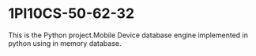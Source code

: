 1PI10CS-50-62-32
================

This is the Python project.Mobile Device database engine implemented in python using in memory database. 